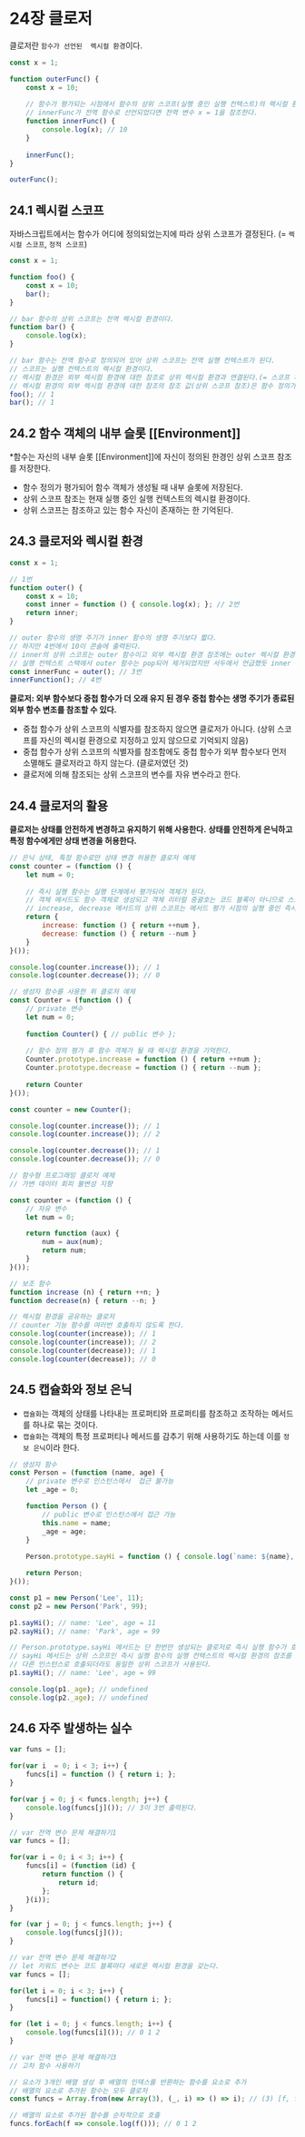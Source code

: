 # 24장 클로저

클로저란 `함수가 선언된  렉시컬 환경`이다.

```javascript
const x = 1;

function outerFunc() {
	const x = 10;
	
	// 함수가 평가되는 시점에서 함수의 상위 스코프(실행 중인 실행 컨텍스트)의 렉시컬 환경을 참조한다.
	// innerFunc가 전역 함수로 선언되었다면 전역 변수 x = 1을 참조한다.
	function innerFunc() {
		console.log(x); // 10
	}
	
	innerFunc();
}

outerFunc();
```

## 24.1 렉시컬 스코프

자바스크립트에서는 함수가 어디에 정의되었는지에 따라 상위 스코프가 결정된다. (= `렉시컬 스코프`, `정적 스코프`)

```javascript
const x = 1;

function foo() {
	const x = 10;
	bar();
}

// bar 함수의 상위 스코프는 전역 렉시컬 환경이다.
function bar() {
	console.log(x);
}

// bar 함수는 전역 함수로 정의되어 있어 상위 스코프는 전역 실행 컨텍스트가 된다.
// 스코프는 실행 컨텍스트의 렉시컬 환경이다.
// 렉시컬 환경은 외부 렉시컬 환경에 대한 참조로 상위 렉시컬 환경과 연결된다.(= 스코프 체인)
// 렉시컬 환경의 외부 렉시컬 환경에 대한 참조의 참조 값(상위 스코프 참조)은 함수 정의가 평가될 때 함수가 정의된 위치에 결정된다. (= 렉시컬 스코프)
foo(); // 1
bar(); // 1
```

## 24.2 함수 객체의 내부 슬롯 [[Environment]]

*함수는 자신의 내부 슬롯 [[Environment]]에 자신이 정의된 한경인 상위 스코프 참조를 저장한다.
- 함수 정의가 평가되어 함수 객체가 생성될 때 내부 슬롯에 저장된다.
- 상위 스코프 참조는 현재 실행 중인 실행 컨텍스트의 렉시컬 환경이다.
- 상위 스코프는 참조하고 있는 함수 자신이 존재하는 한 기억된다.

## 24.3 클로저와 렉시컬 환경

```javascript
const x = 1;

// 1번
function outer() {
	const x = 10;
	const inner = function () { console.log(x); }; // 2번
	return inner;
}

// outer 함수의 생명 주기가 inner 함수의 생명 주기보다 짧다.
// 하지만 4번에서 10이 콘솔에 출력된다.
// inner의 상위 스코프는 outer 함수이고 외부 렉시컬 환경 참조에는 outer 렉시컬 환경이 저장되어 있기 때문이다.
// 실행 컨텍스트 스택에서 outer 함수는 pop되어 제거되었지만 서두에서 언급했듯 inner 함수가 outer 함수를 참조하므로 상위 스코프가 기억되어 있는 상태이다.
const innerFunc = outer(); // 3번
innerFunction(); // 4번
```

**클로저: 외부 함수보다 중첩 함수가 더 오래 유지 된 경우 중첩 함수는 생명 주기가 종료된 외부 함수 변조를 참조할 수 있다.**
- 중첩 함수가 상위 스코프의 식별자를 참조하지 않으면 클로저가 아니다. (상위 스코프를 자신의 렉시컬 환경으로 지정하고 있지 않으므로 기억되지 않음)
- 중첩 함수가 상위 스코프의 식별자를 참조함에도 중첩 함수가 외부 함수보다 먼저 소멸해도 클로저라고 하지 않는다. (클로저였던 것)
- 클로저에 의해 참조되는 상위 스코프의 변수를 자유 변수라고 한다.

## 24.4 클로저의 활용

**클로저는 상태를 안전하게 변경하고 유지하기 위해 사용한다.**
**상태를 안전하게 은닉하고 특정 함수에게만 상태 변경을 허용한다.**

```javascript
// 은닉 상태, 특정 함수로만 상태 변경 허용한 클로저 예제
const counter = (function () {
	let num = 0;
	
	// 즉시 실행 함수는 실행 단계에서 평가되어 객체가 된다.
	// 객체 메서드도 함수 객체로 생성되고 객체 리터럴 중괄호는 코드 블록이 아니므로 스코프 미생성
	// increase, decrease 메서드의 상위 스코프는 메서드 평가 시점의 실행 중인 즉시 실행 컨텍스트의 렉시컬 환경이다.
	return {
		increase: function () { return ++num },
		decrease: function () { return --num }
	}
}());

console.log(counter.increase()); // 1
console.log(counter.decrease()); // 0
```

```javascript
// 생성자 함수를 사용한 위 클로저 예제 
const Counter = (function () {
	// private 변수
	let num = 0;
	
	function Counter() { // public 변수 };
	
	// 함수 정의 평가 후 함수 객체가 될 때 렉시컬 환경을 기억한다.
	Counter.prototype.increase = function () { return ++num };
	Counter.prototype.decrease = function () { return --num };	
	
	return Counter
}());

const counter = new Counter();

console.log(counter.increase()); // 1
console.log(counter.increase()); // 2

console.log(counter.decrease()); // 1
console.log(counter.decrease()); // 0
```

```javascript
// 함수형 프로그래밍 클로저 예제 
// 가변 데이터 회피 불변성 지향

const counter = (function () {
	// 자유 변수
	let num = 0;

	return function (aux) {
		num = aux(num);
		return num;
	}
}());

// 보조 함수
function increase (n) { return ++n; }
function decrease(n) { return --n; }

// 렉시컬 환경을 공유하는 클로저
// counter 기능 함수를 여러번 호출하지 않도록 한다.
console.log(counter(increase)); // 1
console.log(counter(increase)); // 2
console.log(counter(decrease)); // 1
console.log(counter(decrease)); // 0
```

## 24.5 캡슐화와 정보 은닉

- `캡슐화`는 객체의 상태를 나타내는 프로퍼티와 프로퍼티를 참조하고 조작하는 메서드를 하나로 묶는 것이다.
- `캡슐화`는 객체의 특정 프로퍼티나 메서드를 감추기 위해 사용하기도 하는데 이를 `정보 은닉`이라 한다.

```javascript
// 생성자 함수
const Person = (function (name, age) {	
	// private 변수로 인스턴스에서  접근 불가능
	let _age = 0;

	function Person () {
		// public 변수로 인스턴스에서 접근 가능
		this.name = name;
		_age = age;
	}
	
	Person.prototype.sayHi = function () { console.log(`name: ${name}, age = ${_age}`) }; 

	return Person;
}());

const p1 = new Person('Lee', 11);
const p2 = new Person('Park', 99);

p1.sayHi(); // name: 'Lee', age = 11
p2.sayHi(); // name: 'Park', age = 99

// Person.prototype.sayHi 메서드는 단 한번만 생성되는 클로저로 즉시 실행 함수가 호출될 때 생성된다.
// sayHi 메서드는 상위 스코프인 즉시 실행 함수의 실행 컨텍스트의 렉시컬 환경의 참조를 [[Environment]]에 저장되어, 
// 다른 인스턴스로 호출되더라도 동일한 상위 스코프가 사용된다. 
p1.sayHi(); // name: 'Lee', age = 99

console.log(p1._age); // undefined
console.log(p2._age); // undefined
```

## 24.6 자주 발생하는 실수

```javascript
var funs = [];

for(var i  = 0; i < 3; i++) {
	funcs[i] = function () { return i; };
}

for(var j = 0; j < funcs.length; j++) {
	console.log(funcs[j]()); // 3이 3번 출력된다.
}
```

```javascript
// var 전역 변수 문제 해결하기1
var funcs = [];

for(var i = 0; i < 3; i++) {
	funcs[i] = (function (id) {
		return function () {
			return id;
		};
	}(i));
}

for (var j = 0; j < funcs.length; j++) {
	console.log(funcs[j]());
}
```

```javascript
// var 전역 변수 문제 해결하기2
// let 키워드 변수는 코드 블록마다 새로운 렉시컬 환경을 갖는다.
var funcs = [];

for(let i = 0; i < 3; i++) {
	funcs[i] = function() { return i; };
}

for (let i = 0; j < funcs.length; i++) {
	console.log(funcs[i]()); // 0 1 2
}
```

```javascript
// var 전역 변수 문제 해결하기3
// 고차 함수 사용하기

// 요소가 3개인 배열 생성 후 배열의 인덱스를 반환하는 함수를 요소로 추가
// 배열의 요소로 추가된 함수는 모두 클로저
const funcs = Array.from(new Array(3), (_, i) => () => i); // (3) [f, f, f]

// 배열의 요소로 추가된 함수를 순차적으로 호출
funcs.forEach(f => console.log(f())); // 0 1 2
```
